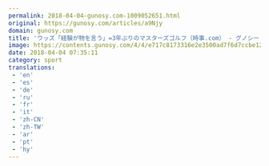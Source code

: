 ```yaml
---
permalink: 2018-04-04-gunosy.com-1009052651.html
original: https://gunosy.com/articles/a9Njy
domain: gunosy.com
title: 'ウッズ「経験が物を言う」=3年ぶりのマスターズゴルフ（時事.com） - グノシー'
image: https://contents.gunosy.com/4/4/e717c8173316e2e3500ad7f6d7ccbe12_content.jpg
date: 2018-04-04 07:35:11
category: sport
translations: 
 - 'en'
 - 'es'
 - 'de'
 - 'ru'
 - 'fr'
 - 'it'
 - 'zh-CN'
 - 'zh-TW'
 - 'ar'
 - 'pt'
 - 'hy'
---
```


